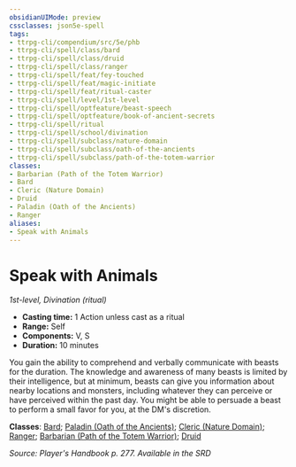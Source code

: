 ```yaml
---
obsidianUIMode: preview
cssclasses: json5e-spell
tags:
- ttrpg-cli/compendium/src/5e/phb
- ttrpg-cli/spell/class/bard
- ttrpg-cli/spell/class/druid
- ttrpg-cli/spell/class/ranger
- ttrpg-cli/spell/feat/fey-touched
- ttrpg-cli/spell/feat/magic-initiate
- ttrpg-cli/spell/feat/ritual-caster
- ttrpg-cli/spell/level/1st-level
- ttrpg-cli/spell/optfeature/beast-speech
- ttrpg-cli/spell/optfeature/book-of-ancient-secrets
- ttrpg-cli/spell/ritual
- ttrpg-cli/spell/school/divination
- ttrpg-cli/spell/subclass/nature-domain
- ttrpg-cli/spell/subclass/oath-of-the-ancients
- ttrpg-cli/spell/subclass/path-of-the-totem-warrior
classes:
- Barbarian (Path of the Totem Warrior)
- Bard
- Cleric (Nature Domain)
- Druid
- Paladin (Oath of the Ancients)
- Ranger
aliases:
- Speak with Animals
---
```

# Speak with Animals
*1st-level, Divination (ritual)*  


- **Casting time:** 1 Action unless cast as a ritual
- **Range:** Self
- **Components:** V, S
- **Duration:** 10 minutes

You gain the ability to comprehend and verbally communicate with beasts for the duration. The knowledge and awareness of many beasts is limited by their intelligence, but at minimum, beasts can give you information about nearby locations and monsters, including whatever they can perceive or have perceived within the past day. You might be able to persuade a beast to perform a small favor for you, at the DM's discretion.

**Classes**: [Bard](/3-Mechanics/CLI/Compendium/lists/list-spells-classes-bard.md); [Paladin (Oath of the Ancients)](/3-Mechanics/CLI/Compendium/lists/list-spells-classes-oath-of-the-ancients.md); [Cleric (Nature Domain)](/3-Mechanics/CLI/Compendium/lists/list-spells-classes-nature-domain.md); [Ranger](/3-Mechanics/CLI/Compendium/lists/list-spells-classes-ranger.md); [Barbarian (Path of the Totem Warrior)](/3-Mechanics/CLI/Compendium/lists/list-spells-classes-path-of-the-totem-warrior.md); [Druid](/3-Mechanics/CLI/Compendium/lists/list-spells-classes-druid.md)

*Source: Player's Handbook p. 277. Available in the <span title='Systems Reference Document (5.1)'>SRD</span>*